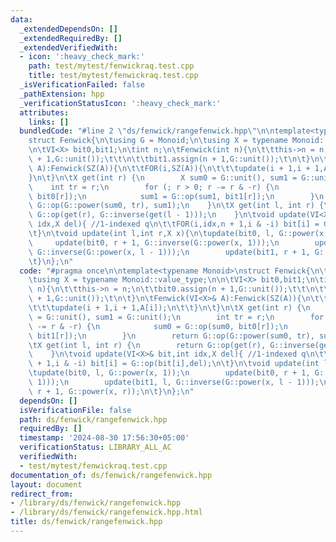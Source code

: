 ```yaml
---
data:
  _extendedDependsOn: []
  _extendedRequiredBy: []
  _extendedVerifiedWith:
  - icon: ':heavy_check_mark:'
    path: test/mytest/fenwickraq.test.cpp
    title: test/mytest/fenwickraq.test.cpp
  _isVerificationFailed: false
  _pathExtension: hpp
  _verificationStatusIcon: ':heavy_check_mark:'
  attributes:
    links: []
  bundledCode: "#line 2 \"ds/fenwick/rangefenwick.hpp\"\n\ntemplate<typename Monoid>\n\
    struct Fenwick{\n\tusing G = Monoid;\n\tusing X = typename Monoid::value_type;\n\
    \n\tVI<X> bit0,bit1;\n\tint n;\n\tFenwick(int n){\n\t\tthis->n = n;\n\t\tbit0.assign(n\
    \ + 1,G::unit());\t\t\n\t\tbit1.assign(n + 1,G::unit());\t\n\t}\n\tFenwick(VI<X>&\
    \ A):Fenwick(SZ(A)){\n\t\tFOR(i,SZ(A)){\n\t\t\tupdate(i + 1,i + 1,A[i]);\n\t\t\
    }\n\t}\n\tX get(int r) {\n        X sum0 = G::unit(), sum1 = G::unit();\n    \
    \    int tr = r;\n        for (; r > 0; r -= r & -r) {\n            sum0 = G::op(sum0,\
    \ bit0[r]);\n            sum1 = G::op(sum1, bit1[r]);\n        }\n        return\
    \ G::op(G::power(sum0, tr), sum1);\n    }\n\tX get(int l, int r) {\n        return\
    \ G::op(get(r), G::inverse(get(l - 1)));\n    }\n\tvoid update(VI<X>& bit,int\
    \ idx,X del){ //1-indexed q\n\t\tFOR(i,idx,n + 1,i & -i) bit[i] = G::op(bit[i],del);\n\
    \t}\n\tvoid update(int l,int r,X x){\n\tupdate(bit0, l, G::power(x, 1));\n   \
    \     update(bit0, r + 1, G::inverse(G::power(x, 1)));\n        update(bit1, l,\
    \ G::inverse(G::power(x, l - 1)));\n        update(bit1, r + 1, G::power(x, r));\n\
    \t}\n};\n"
  code: "#pragma once\n\ntemplate<typename Monoid>\nstruct Fenwick{\n\tusing G = Monoid;\n\
    \tusing X = typename Monoid::value_type;\n\n\tVI<X> bit0,bit1;\n\tint n;\n\tFenwick(int\
    \ n){\n\t\tthis->n = n;\n\t\tbit0.assign(n + 1,G::unit());\t\t\n\t\tbit1.assign(n\
    \ + 1,G::unit());\t\n\t}\n\tFenwick(VI<X>& A):Fenwick(SZ(A)){\n\t\tFOR(i,SZ(A)){\n\
    \t\t\tupdate(i + 1,i + 1,A[i]);\n\t\t}\n\t}\n\tX get(int r) {\n        X sum0\
    \ = G::unit(), sum1 = G::unit();\n        int tr = r;\n        for (; r > 0; r\
    \ -= r & -r) {\n            sum0 = G::op(sum0, bit0[r]);\n            sum1 = G::op(sum1,\
    \ bit1[r]);\n        }\n        return G::op(G::power(sum0, tr), sum1);\n    }\n\
    \tX get(int l, int r) {\n        return G::op(get(r), G::inverse(get(l - 1)));\n\
    \    }\n\tvoid update(VI<X>& bit,int idx,X del){ //1-indexed q\n\t\tFOR(i,idx,n\
    \ + 1,i & -i) bit[i] = G::op(bit[i],del);\n\t}\n\tvoid update(int l,int r,X x){\n\
    \tupdate(bit0, l, G::power(x, 1));\n        update(bit0, r + 1, G::inverse(G::power(x,\
    \ 1)));\n        update(bit1, l, G::inverse(G::power(x, l - 1)));\n        update(bit1,\
    \ r + 1, G::power(x, r));\n\t}\n};\n"
  dependsOn: []
  isVerificationFile: false
  path: ds/fenwick/rangefenwick.hpp
  requiredBy: []
  timestamp: '2024-08-30 17:56:30+05:00'
  verificationStatus: LIBRARY_ALL_AC
  verifiedWith:
  - test/mytest/fenwickraq.test.cpp
documentation_of: ds/fenwick/rangefenwick.hpp
layout: document
redirect_from:
- /library/ds/fenwick/rangefenwick.hpp
- /library/ds/fenwick/rangefenwick.hpp.html
title: ds/fenwick/rangefenwick.hpp
---
```

